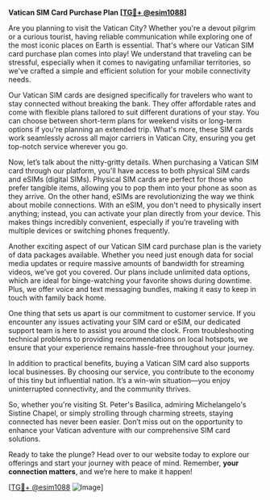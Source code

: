 **Vatican SIM Card Purchase Plan [[TG💪+ @esim1088](https://t.me/s/esim1088)]**

Are you planning to visit the Vatican City? Whether you're a devout pilgrim or a curious tourist, having reliable communication while exploring one of the most iconic places on Earth is essential. That's where our Vatican SIM card purchase plan comes into play! We understand that traveling can be stressful, especially when it comes to navigating unfamiliar territories, so we've crafted a simple and efficient solution for your mobile connectivity needs.

Our Vatican SIM cards are designed specifically for travelers who want to stay connected without breaking the bank. They offer affordable rates and come with flexible plans tailored to suit different durations of your stay. You can choose between short-term plans for weekend visits or long-term options if you're planning an extended trip. What's more, these SIM cards work seamlessly across all major carriers in Vatican City, ensuring you get top-notch service wherever you go.

Now, let’s talk about the nitty-gritty details. When purchasing a Vatican SIM card through our platform, you'll have access to both physical SIM cards and eSIMs (digital SIMs). Physical SIM cards are perfect for those who prefer tangible items, allowing you to pop them into your phone as soon as they arrive. On the other hand, eSIMs are revolutionizing the way we think about mobile connections. With an eSIM, you don't need to physically insert anything; instead, you can activate your plan directly from your device. This makes things incredibly convenient, especially if you’re traveling with multiple devices or switching phones frequently.

Another exciting aspect of our Vatican SIM card purchase plan is the variety of data packages available. Whether you need just enough data for social media updates or require massive amounts of bandwidth for streaming videos, we’ve got you covered. Our plans include unlimited data options, which are ideal for binge-watching your favorite shows during downtime. Plus, we offer voice and text messaging bundles, making it easy to keep in touch with family back home.

One thing that sets us apart is our commitment to customer service. If you encounter any issues activating your SIM card or eSIM, our dedicated support team is here to assist you around the clock. From troubleshooting technical problems to providing recommendations on local hotspots, we ensure that your experience remains hassle-free throughout your journey.

In addition to practical benefits, buying a Vatican SIM card also supports local businesses. By choosing our service, you contribute to the economy of this tiny but influential nation. It’s a win-win situation—you enjoy uninterrupted connectivity, and the community thrives.

So, whether you're visiting St. Peter's Basilica, admiring Michelangelo's Sistine Chapel, or simply strolling through charming streets, staying connected has never been easier. Don’t miss out on the opportunity to enhance your Vatican adventure with our comprehensive SIM card solutions.

Ready to take the plunge? Head over to our website today to explore our offerings and start your journey with peace of mind. Remember, **your connection matters**, and we’re here to make it happen!

[[TG💪+ @esim1088](https://t.me/s/esim1088) ![Image](https://i.postimg.cc/Y0z9fWf4/image.png)]
